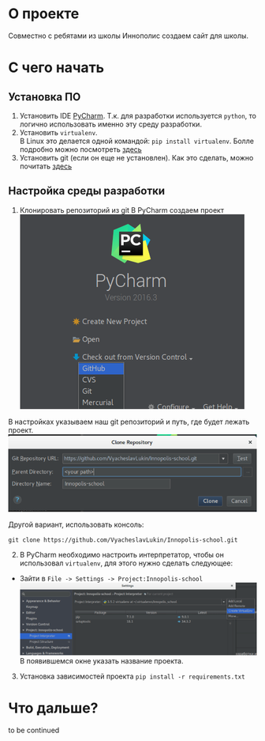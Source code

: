 # О проекте
Совместно с ребятами из школы Иннополис создаем сайт для школы.

# С чего начать
## Установка ПО
1. Установить IDE [PyCharm](https://www.jetbrains.com/pycharm/). Т.к. для разработки используется `python`, то логично использовать именно эту среду разработки.
2. Установить `virtualenv`.  
В Linux это делается одной командой:
`pip install virtualenv`.
Болле подробно можно посмотреть [здесь](https://virtualenv.pypa.io/en/stable/userguide/)
3. Установить git (если он еще не установлен). Как это сделать, можно почитать [здесь](https://git-scm.com/book/ru/v1/%D0%92%D0%B2%D0%B5%D0%B4%D0%B5%D0%BD%D0%B8%D0%B5-%D0%A3%D1%81%D1%82%D0%B0%D0%BD%D0%BE%D0%B2%D0%BA%D0%B0-Git)

## Настройка среды разработки
1. Клонировать репозиторий из git
В PyCharm создаем проект
![Create project from git repo](help/create_project_from_git.png)

В настройках указываем наш git репозиторий и путь, где будет лежать проект.
![git clone](help/clone_git.png)

Другой вариант, использовать консоль:

    git clone https://github.com/VyacheslavLukin/Innopolis-school.git
    
2. В PyCharm необходимо настроить интерпретатор, чтобы он использовал `virtualenv`, для этого нужно сделать следующее:
- Зайти в ``File -> Settings -> Project:Innopolis-school``
![Pycharm virtualenv config](help/pycharm_virtualenv.png)
В появившемся окне указать название проекта.

3. Установка зависимостей проекта `pip install -r requirements.txt`

# Что дальше?
to be continued
